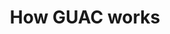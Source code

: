 ---
layout: page
title: How GUAC works
permalink: /how-guac-works/
has_children: true
nav_order: 5
---